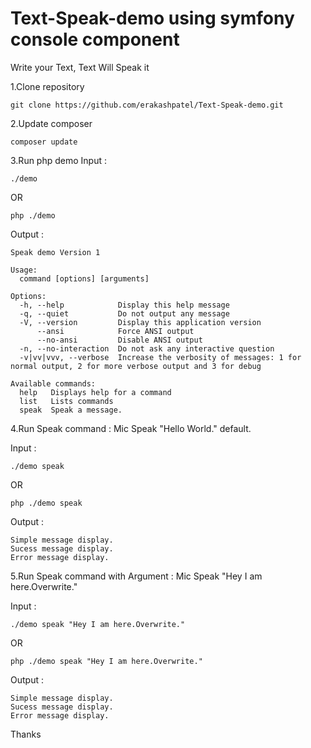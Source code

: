 # Text-Speak-demo using symfony console component 
Write your Text, Text Will Speak it 

1.Clone repository

```
git clone https://github.com/erakashpatel/Text-Speak-demo.git
```

2.Update composer

```
composer update
```

3.Run php demo 
Input : 
```
./demo 
```
OR 
```
php ./demo
```
Output : 
```
Speak demo Version 1

Usage:
  command [options] [arguments]

Options:
  -h, --help            Display this help message
  -q, --quiet           Do not output any message
  -V, --version         Display this application version
      --ansi            Force ANSI output
      --no-ansi         Disable ANSI output
  -n, --no-interaction  Do not ask any interactive question
  -v|vv|vvv, --verbose  Increase the verbosity of messages: 1 for normal output, 2 for more verbose output and 3 for debug

Available commands:
  help   Displays help for a command
  list   Lists commands
  speak  Speak a message.

```

4.Run Speak command : Mic Speak "Hello World." default.

Input : 
```
./demo speak
```
OR 
```
php ./demo speak

```
Output : 
```
Simple message display.
Sucess message display.
Error message display.
```

5.Run Speak command with Argument : Mic Speak "Hey I am here.Overwrite."

Input : 
```
./demo speak "Hey I am here.Overwrite."
```
OR 
```
php ./demo speak "Hey I am here.Overwrite."
```

Output : 
```
Simple message display.
Sucess message display.
Error message display.
```


Thanks

